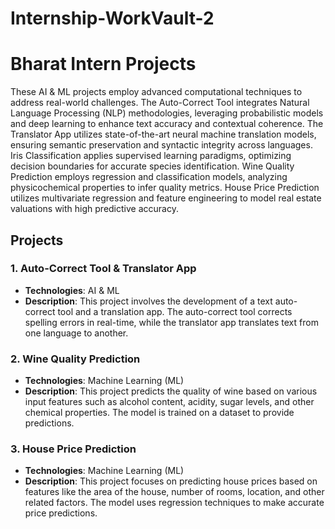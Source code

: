 # Internship-WorkVault-2

# Bharat Intern Projects

These AI & ML projects employ advanced computational techniques to address real-world challenges. The Auto-Correct Tool integrates Natural Language Processing (NLP) methodologies, leveraging probabilistic models and deep learning to enhance text accuracy and contextual coherence. The Translator App utilizes state-of-the-art neural machine translation models, ensuring semantic preservation and syntactic integrity across languages. Iris Classification applies supervised learning paradigms, optimizing decision boundaries for accurate species identification. Wine Quality Prediction employs regression and classification models, analyzing physicochemical properties to infer quality metrics. House Price Prediction utilizes multivariate regression and feature engineering to model real estate valuations with high predictive accuracy.

## Projects

### 1. Auto-Correct Tool & Translator App
- **Technologies**: AI & ML
- **Description**: This project involves the development of a text auto-correct tool and a translation app. The auto-correct tool corrects spelling errors in real-time, while the translator app translates text from one language to another.
  
### 2. Wine Quality Prediction
- **Technologies**: Machine Learning (ML)
- **Description**: This project predicts the quality of wine based on various input features such as alcohol content, acidity, sugar levels, and other chemical properties. The model is trained on a dataset to provide predictions.

### 3. House Price Prediction
- **Technologies**: Machine Learning (ML)
- **Description**: This project focuses on predicting house prices based on features like the area of the house, number of rooms, location, and other related factors. The model uses regression techniques to make accurate price predictions.


